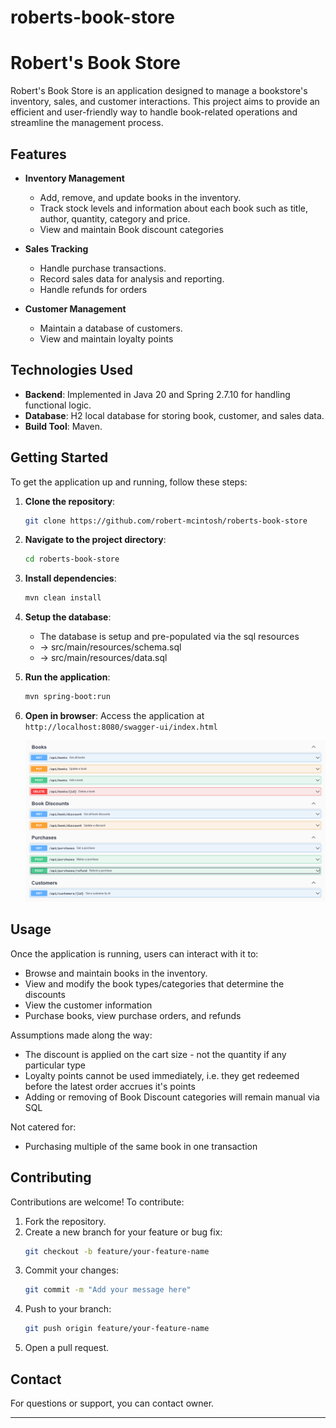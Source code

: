 # roberts-book-store

# Robert's Book Store

Robert's Book Store is an application designed to manage a bookstore's inventory, sales, and customer interactions. This
project aims to provide an efficient and user-friendly way to handle book-related operations and streamline the
management process.

## Features

- **Inventory Management**
    - Add, remove, and update books in the inventory.
  - Track stock levels and information about each book such as title, author, quantity, category and price.
  - View and maintain Book discount categories

- **Sales Tracking**
    - Handle purchase transactions.
    - Record sales data for analysis and reporting.
  - Handle refunds for orders

- **Customer Management**
    - Maintain a database of customers.
  - View and maintain loyalty points

## Technologies Used

- **Backend**: Implemented in Java 20 and Spring 2.7.10 for handling functional logic.
- **Database**: H2 local database for storing book, customer, and sales data.
- **Build Tool**: Maven.

## Getting Started

To get the application up and running, follow these steps:

1. **Clone the repository**:
   ```bash
   git clone https://github.com/robert-mcintosh/roberts-book-store
   ```
2. **Navigate to the project directory**:
   ```bash
   cd roberts-book-store
   ```
3. **Install dependencies**:
   ```bash
   mvn clean install 
   ```
4. **Setup the database**:
    - The database is setup and pre-populated via the sql resources
    - -> src/main/resources/schema.sql
    - -> src/main/resources/data.sql


5. **Run the application**:
   ```bash
   mvn spring-boot:run 
   ```

6. **Open in browser**:
   Access the application at `http://localhost:8080/swagger-ui/index.html`

   ![img.png](img.png)

## Usage

Once the application is running, users can interact with it to:

- Browse and maintain books in the inventory.
- View and modify the book types/categories that determine the discounts
- View the customer information
- Purchase books, view purchase orders, and refunds

Assumptions made along the way:

- The discount is applied on the cart size - not the quantity if any particular type
- Loyalty points cannot be used immediately, i.e. they get redeemed before the latest order accrues it's points
- Adding or removing of Book Discount categories will remain manual via SQL

Not catered for:

- Purchasing multiple of the same book in one transaction

## Contributing

Contributions are welcome! To contribute:

1. Fork the repository.
2. Create a new branch for your feature or bug fix:
   ```bash
   git checkout -b feature/your-feature-name
   ```
3. Commit your changes:
   ```bash
   git commit -m "Add your message here"
   ```
4. Push to your branch:
   ```bash
   git push origin feature/your-feature-name
   ```
5. Open a pull request.


## Contact

For questions or support, you can contact owner.

---